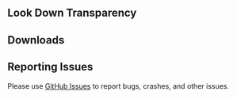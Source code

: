 ## Look Down Transparency

## Downloads

## Reporting Issues
Please use [GitHub Issues](https://github.com/grayespinoza/ldt/issues) to report bugs, crashes, and other issues.
